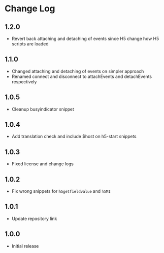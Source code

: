 # Change Log

## 1.2.0
- Revert back attaching and detaching of events since H5 change how H5 scripts are loaded

## 1.1.0
- Changed attaching and detaching of events on simpler approach
- Renamed connect and disconnect to attachEvents and detachEvents respectively

## 1.0.5
- Cleanup busyindicator snippet

## 1.0.4
- Add translation check and include $host on h5-start snippets

## 1.0.3
- Fixed license and change logs

## 1.0.2
- Fix wrong snippets for `h5getfieldvalue` and `h5MI`

## 1.0.1
- Update repository link

## 1.0.0
- Initial release